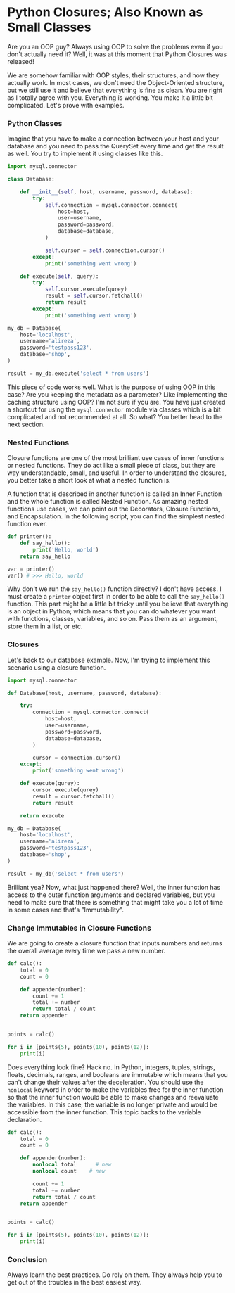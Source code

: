 # Python Closures; Also Known as Small Classes

Are you an OOP guy? Always using OOP to solve the problems even if you don't actually need it? Well, it was at this moment that Python Closures was released!

We are somehow familiar with OOP styles, their structures, and how they actually work. In most cases, we don't need the Object-Oriented structure, but we still use it and believe that everything is fine as clean. You are right as I totally agree with you. Everything is working. You make it a little bit complicated. Let's prove with examples.

### Python Classes

Imagine that you have to make a connection between your host and your database and you need to pass the QuerySet every time and get the result as well. You try to implement it using classes like this.

```python
import mysql.connector

class Database:

    def __init__(self, host, username, password, database):
        try:
            self.connection = mysql.connector.connect(
                host=host,
                user=username,
                password=password,
                database=database,
            )

            self.cursor = self.connection.cursor()
        except:
            print('something went wrong')

    def execute(self, query):
        try:
            self.cursor.execute(qurey)
            result = self.cursor.fetchall()
            return result
        except:
            print('something went wrong')

my_db = Database(
    host='localhost',
    username='alireza',
    password='testpass123',
    database='shop',
)

result = my_db.execute('select * from users')
```

This piece of code works well. What is the purpose of using OOP in this case? Are you keeping the metadata as a parameter? Like implementing the caching structure using OOP? I'm not sure if you are. You have just created a shortcut for using the `mysql.connector` module via classes which is a bit complicated and not recommended at all. So what? You better head to the next section.

### Nested Functions
Closure functions are one of the most brilliant use cases of inner functions or nested functions. They do act like a small piece of class, but they are way understandable, small, and useful. In order to understand the closures, you better take a short look at what a nested function is.

A function that is described in another function is called an Inner Function and the whole function is called Nested Function. As amazing nested functions use cases, we can point out the Decorators, Closure Functions, and Encapsulation. In the following script, you can find the simplest nested function ever.

```python
def printer():
    def say_hello():
        print('Hello, world')
    return say_hello

var = printer()
var() # >>> Hello, world
```

Why don't we run the `say_hello()` function directly? I don't have access. I must create a `printer` object first in order to be able to call the `say_hello()` function. This part might be a little bit tricky until you believe that everything is an object in Python; which means that you can do whatever you want with functions, classes, variables, and so on. Pass them as an argument, store them in a list, or etc.

### Closures

Let's back to our database example. Now, I'm trying to implement this scenario using a closure function.

```python
import mysql.connector

def Database(host, username, password, database):

    try:
        connection = mysql.connector.connect(
            host=host,
            user=username,
            password=password,
            database=database,
        )

        cursor = connection.cursor()
    except:
        print('something went wrong')

    def execute(qurey):
        cursor.execute(qurey)
        result = cursor.fetchall()
        return result

    return execute

my_db = Database(
    host='localhost',
    username='alireza',
    password='testpass123',
    database='shop',
)

result = my_db('select * from users')
```

Brilliant yea? Now, what just happened there? Well, the inner function has access to the outer function arguments and declared variables, but you need to make sure that there is something that might take you a lot of time in some cases and that's "Immutability".

### Change Immutables in Closure Functions
We are going to create a closure function that inputs numbers and returns the overall average every time we pass a new number.

```python
def calc():
    total = 0
    count = 0

    def appender(number):
        count += 1
        total += number
        return total / count
    return appender


points = calc()

for i in [points(5), points(10), points(12)]:
    print(i)
```

Does everything look fine? Hack no. In Python, integers, tuples, strings, floats, decimals, ranges, and booleans are immutable which means that you can't change their values after the deceleration. You should use the `nonlocal` keyword in order to make the variables free for the inner function so that the inner function would be able to make changes and reevaluate the variables. In this case, the variable is no longer private and would be accessible from the inner function. This topic backs to the variable declaration.

```python
def calc():
    total = 0
    count = 0

    def appender(number):
        nonlocal total      # new
        nonlocal count    # new

        count += 1
        total += number
        return total / count
    return appender


points = calc()

for i in [points(5), points(10), points(12)]:
    print(i)
```

### Conclusion
Always learn the best practices. Do rely on them. They always help you to get out of the troubles in the best easiest way.